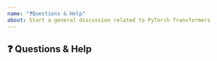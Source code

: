 ```yaml
---
name: "❓Questions & Help"
about: Start a general discussion related to PyTorch Transformers
---
```


## ❓ Questions & Help

<!-- A clear and concise description of the question. -->